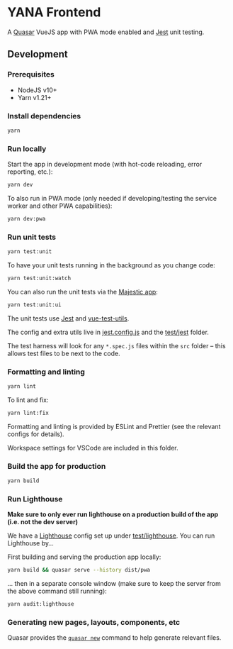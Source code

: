 # YANA Frontend

A [Quasar](https://quasar.dev/) VueJS app with PWA mode enabled and [Jest](https://jestjs.io/) unit testing.

## Development

### Prerequisites

- NodeJS v10+
- Yarn v1.21+

### Install dependencies

```bash
yarn
```

### Run locally

Start the app in development mode (with hot-code reloading, error reporting, etc.):

```bash
yarn dev
```

To also run in PWA mode (only needed if developing/testing the service worker and other PWA capabilities):

```bash
yarn dev:pwa
```

### Run unit tests

```bash
yarn test:unit
```

To have your unit tests running in the background as you change code:

```bash
yarn test:unit:watch
```

You can also run the unit tests via the [Majestic app](https://github.com/Raathigesh/majestic):

```bash
yarn test:unit:ui
```

The unit tests use [Jest](https://jestjs.io/) and [vue-test-utils](https://vue-test-utils.vuejs.org/).

The config and extra utils live in [jest.config.js](jest.config.js) and the [test/jest](test/jest) folder.

The test harness will look for any `*.spec.js` files within the `src` folder – this allows test files to be next to the code.

### Formatting and linting

```bash
yarn lint
```

To lint and fix:

```bash
yarn lint:fix
```

Formatting and linting is provided by ESLint and Prettier (see the relevant configs for details).

Workspace settings for VSCode are included in this folder.

### Build the app for production

```bash
yarn build
```

### Run Lighthouse

**Make sure to only ever run lighthouse on a production build of the app (i.e. not the dev server)**

We have a [Lighthouse](https://github.com/GoogleChrome/lighthouse) config set up under [test/lighthouse](test/lighthouse). You can run Lighthouse by…

First building and serving the production app locally:

```bash
yarn build && quasar serve --history dist/pwa
```

... then in a separate console window (make sure to keep the server from the above command still running):

```bash
yarn audit:lighthouse
```

### Generating new pages, layouts, components, etc

Quasar provides the [`quasar new`](https://quasar.dev/quasar-cli/cli-documentation/commands-list#New) command to help generate relevant files.
